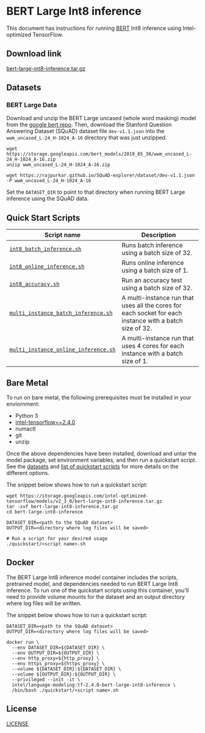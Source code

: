 <!--- 0. Title -->
# BERT Large Int8 inference

<!-- 10. Description -->

This document has instructions for running
[BERT](https://github.com/google-research/bert#what-is-bert) Int8 inference
using Intel-optimized TensorFlow.

<!--- 20. Download link -->
## Download link

[bert-large-int8-inference.tar.gz](https://storage.googleapis.com/intel-optimized-tensorflow/models/v2_3_0/bert-large-int8-inference.tar.gz)

<!--- 30. Datasets -->
## Datasets

### BERT Large Data
Download and unzip the BERT Large uncased (whole word masking) model from the
[google bert repo](https://github.com/google-research/bert#pre-trained-models).
Then, download the Stanford Question Answering Dataset (SQuAD) dataset file `dev-v1.1.json` into the `wwm_uncased_L-24_H-1024_A-16` directory that was just unzipped.

```
wget https://storage.googleapis.com/bert_models/2019_05_30/wwm_uncased_L-24_H-1024_A-16.zip
unzip wwm_uncased_L-24_H-1024_A-16.zip

wget https://rajpurkar.github.io/SQuAD-explorer/dataset/dev-v1.1.json -P wwm_uncased_L-24_H-1024_A-16
```
Set the `DATASET_DIR` to point to that directory when running BERT Large inference using the SQuAD data.

<!--- 40. Quick Start Scripts -->
## Quick Start Scripts

| Script name | Description |
|-------------|-------------|
| [`int8_batch_inference.sh`](/quickstart/language_modeling/tensorflow/bert_large/inference/cpu/int8/int8_batch_inference.sh) | Runs batch inference using a batch size of 32. |
| [`int8_online_inference.sh`](/quickstart/language_modeling/tensorflow/bert_large/inference/cpu/int8/int8_online_inference.sh) | Runs online inference using a batch size of 1. |
| [`int8_accuracy.sh`](/quickstart/language_modeling/tensorflow/bert_large/inference/cpu/int8/int8_accuracy.sh) | Run an accuracy test using a batch size of 32. |
| [`multi_instance_batch_inference.sh`](/quickstart/language_modeling/tensorflow/bert_large/inference/cpu/int8/multi_instance_batch_inference.sh) | A multi-instance run that uses all the cores for each socket for each instance with a batch size of 32. |
| [`multi_instance_online_inference.sh`](/quickstart/language_modeling/tensorflow/bert_large/inference/cpu/int8/multi_instance_online_inference.sh) | A multi-instance run that uses 4 cores for each instance with a batch size of 1. |

<!--- 50. Bare Metal -->
## Bare Metal

To run on bare metal, the following prerequisites must be installed in your enviornment:
* Python 3
* [intel-tensorflow==2.4.0](https://pypi.org/project/intel-tensorflow/)
* numactl
* git
* unzip

Once the above dependencies have been installed, download and untar the model
package, set environment variables, and then run a quickstart script. See the
[datasets](#datasets) and [list of quickstart scripts](#quick-start-scripts) 
for more details on the different options.

The snippet below shows how to run a quickstart script:
```
wget https://storage.googleapis.com/intel-optimized-tensorflow/models/v2_3_0/bert-large-int8-inference.tar.gz
tar -xvf bert-large-int8-inference.tar.gz
cd bert-large-int8-inference

DATASET_DIR=<path to the SQuAD dataset>
OUTPUT_DIR=<directory where log files will be saved>

# Run a script for your desired usage
./quickstart/<script name>.sh
```

<!-- 60. Docker -->
## Docker

The BERT Large Int8 inference model container includes the scripts,
pretrained model, and dependencies needed to run BERT Large Int8
inference. To run one of the quickstart scripts using this container, you'll
need to provide volume mounts for the dataset and an output directory
where log files will be written.

The snippet below shows how to run a quickstart script:
```
DATASET_DIR=<path to the SQuAD dataset>
OUTPUT_DIR=<directory where log files will be saved>

docker run \
  --env DATASET_DIR=${DATASET_DIR} \
  --env OUTPUT_DIR=${OUTPUT_DIR} \
  --env http_proxy=${http_proxy} \
  --env https_proxy=${https_proxy} \
  --volume ${DATASET_DIR}:${DATASET_DIR} \
  --volume ${OUTPUT_DIR}:${OUTPUT_DIR} \
  --privileged --init -it \
  intel/language-modeling:tf-2.4.0-bert-large-int8-inference \
  /bin/bash ./quickstart/<script name>.sh
```

<!--- 80. License -->
## License

[LICENSE](/LICENSE)

